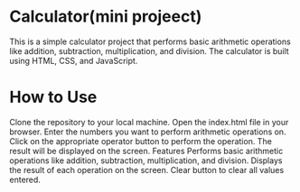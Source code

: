 # Calculator(mini projeect)

This is a simple calculator project that performs basic arithmetic operations like addition, subtraction, multiplication, and division. The calculator is built using HTML, CSS, and JavaScript.

# How to Use
Clone the repository to your local machine.
Open the index.html file in your browser.
Enter the numbers you want to perform arithmetic operations on.
Click on the appropriate operator button to perform the operation.
The result will be displayed on the screen.
Features
Performs basic arithmetic operations like addition, subtraction, multiplication, and division.
Displays the result of each operation on the screen.
Clear button to clear all values entered.
